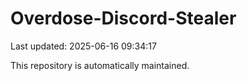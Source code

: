 # Overdose-Discord-Stealer

Last updated: 2025-06-16 09:34:17

This repository is automatically maintained.
